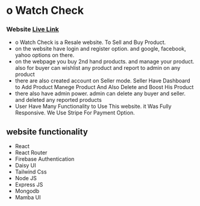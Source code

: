 # o Watch Check

### Website [Live Link](https://o-watch-check.web.app/)

- o Watch Check is a Resale website. To Sell and Buy Product.
- on the website have login and register option. and google, facebook, yahoo options on there.
- on the webpage you buy 2nd hand products. and manage your product. also for buyer can wishlist any product and report to admin on any product
- there are also created account on Seller mode. Seller Have Dashboard to Add Product Manege Product And Also Delete and Boost His Product
- there also have admin power. admin can delete any buyer and seller. and deleted any reported products
- User Have Many Functionality to Use This website. it Was Fully Responsive. We Use Stripe For Payment Option.

## website functionality

- React
- React Router
- Firebase Authentication
- Daisy UI
- Tailwind Css
- Node JS
- Express JS
- Mongodb
- Mamba UI
